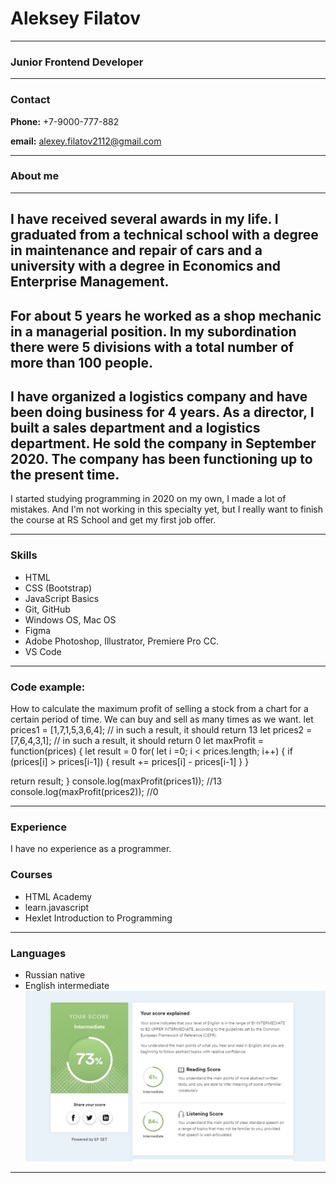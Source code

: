 # Aleksey Filatov 
********* 
### Junior Frontend Developer
********* 
### Contact

**Phone:** +7-9000-777-882

**email:** alexey.filatov2112@gmail.com
*********

### About me 
********

I have received several awards in my life. I graduated from a technical school with a degree in maintenance and repair of cars and a university with a degree in Economics and Enterprise Management.
----
For about 5 years he worked as a shop mechanic in a managerial position. In my subordination there were 5 divisions with a total number of more than 100 people.
-----
I have organized a logistics company and have been doing business for 4 years. As a director, I built a sales department and a logistics department. He sold the company in September 2020.
The company has been functioning up to the present time.
----
I started studying programming in 2020 on my own, I made a lot of mistakes. And I'm not working in this specialty yet, but I really want to finish the course at RS School and get my first job offer.
**********

### Skills
* HTML
* CSS (Bootstrap)
* JavaScript Basics
* Git, GitHub
* Windows OS, Mac OS
* Figma
* Adobe Photoshop, Illustrator, Premiere Pro CC.
* VS Code
********

### Code example:
How to calculate the maximum profit of selling a stock from a chart for a certain period of time.
We can buy and sell as many times as we want.
let prices1 = [1,7,1,5,3,6,4]; // in such a result, it should return 13
let prices2 = [7,6,4,3,1]; // in such a result, it should return 0
let maxProfit = function(prices) {
let result = 0
for( let i =0; i < prices.length; i++) {
  if (prices[i] > prices[i-1]) {
    result += prices[i] - prices[i-1]
  }
 }

return result;
}
console.log(maxProfit(prices1)); //13
console.log(maxProfit(prices2)); //0
*******

### Experience

I have no experience as a programmer.
### Courses

* HTML Academy
* learn.javascript
* Hexlet Introduction to Programming
*******

### Languages
* Russian native
* English intermediate
![language](./img/language.png "Результат тестирования")
**********